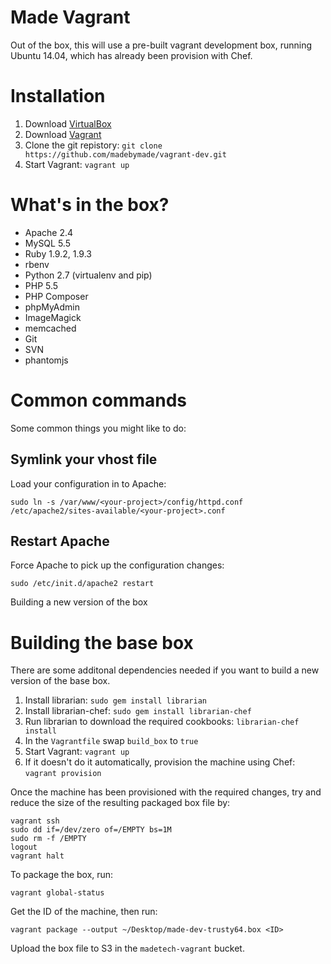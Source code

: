 Made Vagrant
============

Out of the box, this will use a pre-built vagrant development box, running Ubuntu 14.04, which has already been provision with Chef.

Installation
============
 1. Download [VirtualBox](https://www.virtualbox.org/)
 2. Download [Vagrant](http://www.vagrantup.com/)
 3. Clone the git repistory: `git clone https://github.com/madebymade/vagrant-dev.git`
 4. Start Vagrant: `vagrant up`

What's in the box?
==================
 * Apache 2.4
 * MySQL 5.5
 * Ruby 1.9.2, 1.9.3
 * rbenv
 * Python 2.7 (virtualenv and pip)
 * PHP 5.5
 * PHP Composer
 * phpMyAdmin
 * ImageMagick
 * memcached
 * Git
 * SVN
 * phantomjs


Common commands
===============
Some common things you might like to do:


Symlink your vhost file
-----------------------
Load your configuration in to Apache:

 `sudo ln -s /var/www/<your-project>/config/httpd.conf /etc/apache2/sites-available/<your-project>.conf`


Restart Apache
--------------
Force Apache to pick up the configuration changes:

 `sudo /etc/init.d/apache2 restart`

Building a new version of the box

Building the base box
=====================

There are some additonal dependencies needed if you want to build a new version of the base box.

 1. Install librarian: `sudo gem install librarian`
 2. Install librarian-chef: `sudo gem install librarian-chef`
 3. Run librarian to download the required cookbooks: `librarian-chef install`
 4. In the `Vagrantfile` swap `build_box` to `true`
 5. Start Vagrant: `vagrant up`
 6. If it doesn't do it automatically, provision the machine using Chef: `vagrant provision`

Once the machine has been provisioned with the required changes, try and reduce the size of the resulting packaged box file by:

	vagrant ssh
	sudo dd if=/dev/zero of=/EMPTY bs=1M
	sudo rm -f /EMPTY
	logout
	vagrant halt

To package the box, run:

	vagrant global-status

Get the ID of the machine, then run:

	vagrant package --output ~/Desktop/made-dev-trusty64.box <ID>

Upload the box file to S3 in the `madetech-vagrant` bucket.
